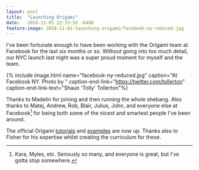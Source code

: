 ```yaml
---
layout: post
title:  "Launching Origami"
date:   2016-11-01 22:33:56 -0400
feature-image: 2016-11-01-launching-origami/facebook-ny-reduced.jpg
---
```


I've been fortunate enough to have been working with the Origami team at Facebook for the last six months or so. Without going into too much detail, our NYC launch last night was a super proud moment for myself and the team.

{% include image.html name="facebook-ny-reduced.jpg" caption="At Facebook NY. Photo by " caption-end-link="https://twitter.com/tollerton" caption-end-link-text="Shaun 'Tolly' Tollerton"%}

Thanks to Madelin for joining and then running the whole shebang. Also thanks to Matej, Andrew, Rob, Blair, Julius, John, and everyone else at Facebook[^facebook] for being both some of the nicest and smartest people I've been around.

The official Origami [tutorials](http://origami.design/tutorials/) and [examples](http://origami.design/examples/) are now up. Thanks also to Fisher for his expertise whilst creating the curriculum for these.

[^facebook]: Kara, Myles, etc. Seriously so many, and everyone is great, but I've gotta stop somewhere.
